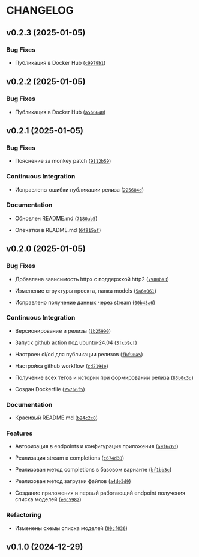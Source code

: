 # CHANGELOG


## v0.2.3 (2025-01-05)

### Bug Fixes

- Публикация в Docker Hub
  ([`c9979b1`](https://github.com/antonko/gigachat-adapter/commit/c9979b1471c3001214d6c00cfa92c23bf99fca5e))


## v0.2.2 (2025-01-05)

### Bug Fixes

- Публикация в Docker Hub
  ([`a5b6640`](https://github.com/antonko/gigachat-adapter/commit/a5b6640067c95850d1e5a76bf24435af47965d62))


## v0.2.1 (2025-01-05)

### Bug Fixes

- Пояснение за monkey patch
  ([`9112b59`](https://github.com/antonko/gigachat-adapter/commit/9112b59e3dff6a2d5e470d2f6fb4c2d68220d9fe))

### Continuous Integration

- Исправлены ошибки публикации релиза
  ([`225684d`](https://github.com/antonko/gigachat-adapter/commit/225684db83f15611c867d7a692f4d004340bebda))

### Documentation

- Обновлен README.md
  ([`7180ab5`](https://github.com/antonko/gigachat-adapter/commit/7180ab5e9a3d14f6b964ee0481c03224591ebb49))

- Опечатки в README.md
  ([`6f915af`](https://github.com/antonko/gigachat-adapter/commit/6f915afc535f699d578f812d06f51ffbf65a46c2))


## v0.2.0 (2025-01-05)

### Bug Fixes

- Добавлена зависимость httpx с поддержкой http2
  ([`7980ba3`](https://github.com/antonko/gigachat-adapter/commit/7980ba369d67f40a0d10dce7c509601ffa838955))

- Изменение структуры проекта, папка models
  ([`5a6a061`](https://github.com/antonko/gigachat-adapter/commit/5a6a0613fa247bfe80aa70616d8bcc90b75ff955))

- Исправлено получение данных через stream
  ([`00b45a6`](https://github.com/antonko/gigachat-adapter/commit/00b45a65e72a436f697615c65e1375dfaaf3c461))

### Continuous Integration

- Версионирование и релизы
  ([`1b25990`](https://github.com/antonko/gigachat-adapter/commit/1b259907360790c33d6efb6a7fba6265340eeb38))

- Запуск github action под ubuntu-24.04
  ([`3fcb9cf`](https://github.com/antonko/gigachat-adapter/commit/3fcb9cf198e09d74c8e626828c03305ff1d0cfd5))

- Настроен ci/cd для публикации релизов
  ([`fbf90a5`](https://github.com/antonko/gigachat-adapter/commit/fbf90a5b2e6bd72cfd6cd66f94185a9ca655b3f0))

- Настройка github workflow
  ([`cd2194e`](https://github.com/antonko/gigachat-adapter/commit/cd2194e604417466523623813c0a37dcdd5419f9))

- Получение всех тегов и истории при формировании релиза
  ([`83b0c3d`](https://github.com/antonko/gigachat-adapter/commit/83b0c3de09f31fc30c93b574e4f083a5117f43f6))

- Создан Dockerfile
  ([`257b6f5`](https://github.com/antonko/gigachat-adapter/commit/257b6f5d26be8cc11e2584dfdb0236b98458c6b3))

### Documentation

- Красивый README.md
  ([`b24c2c0`](https://github.com/antonko/gigachat-adapter/commit/b24c2c08464754e0823d7a906db6ccb7c1ba05d6))

### Features

- Авторизация в endpoints и конфигурация приложения
  ([`a9f6c63`](https://github.com/antonko/gigachat-adapter/commit/a9f6c63032d6d3b2f8b8a2bdec43b882ba126137))

- Реализация stream в completions
  ([`c674d38`](https://github.com/antonko/gigachat-adapter/commit/c674d38df0ae886a681376b2d611f99b78fb2b83))

- Реализован метод completions в базовом варианте
  ([`bf1bb3c`](https://github.com/antonko/gigachat-adapter/commit/bf1bb3cabff92166b6555004275e37fce7049712))

- Реализован метод загрузки файлов
  ([`a4de3d9`](https://github.com/antonko/gigachat-adapter/commit/a4de3d96ce9f2f9de947a2ced56b4fcdc4298238))

- Создание приложения и первый работающий endpoint получения списка моделей
  ([`e0c5982`](https://github.com/antonko/gigachat-adapter/commit/e0c598245734d56ff52ac8feca9f8f2b170c1db1))

### Refactoring

- Изменены схемы списка моделей
  ([`09cf036`](https://github.com/antonko/gigachat-adapter/commit/09cf03685f7ea7fafa7e182ca3585c3886f7c8ad))


## v0.1.0 (2024-12-29)

